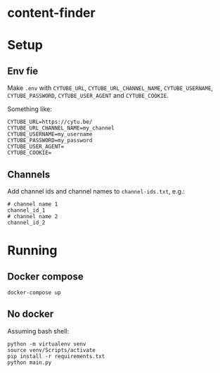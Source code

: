 # content-finder

# Setup
## Env fie
Make `.env` with `CYTUBE_URL`, `CYTUBE_URL_CHANNEL_NAME`, `CYTUBE_USERNAME`, `CYTUBE_PASSWORD`,
`CYTUBE_USER_AGENT` and `CYTUBE_COOKIE`.

Something like:
```
CYTUBE_URL=https://cytu.be/
CYTUBE_URL_CHANNEL_NAME=my_channel
CYTUBE_USERNAME=my_username
CYTUBE_PASSWORD=my_password
CYTUBE_USER_AGENT=
CYTUBE_COOKIE=
```

## Channels
Add channel ids and channel names to `channel-ids.txt`, e.g.:
```
# channel name 1
channel_id_1
# channel name 2
channel_id_2
```

# Running
## Docker compose
`docker-compose up`
## No docker
Assuming bash shell:
```
python -m virtualenv venv
source venv/Scripts/activate
pip install -r requirements.txt
python main.py
```